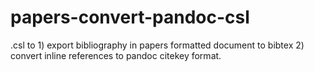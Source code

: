 # papers-convert-pandoc-csl
.csl to 1) export bibliography in papers formatted document to bibtex 2) convert inline references to pandoc citekey format.

